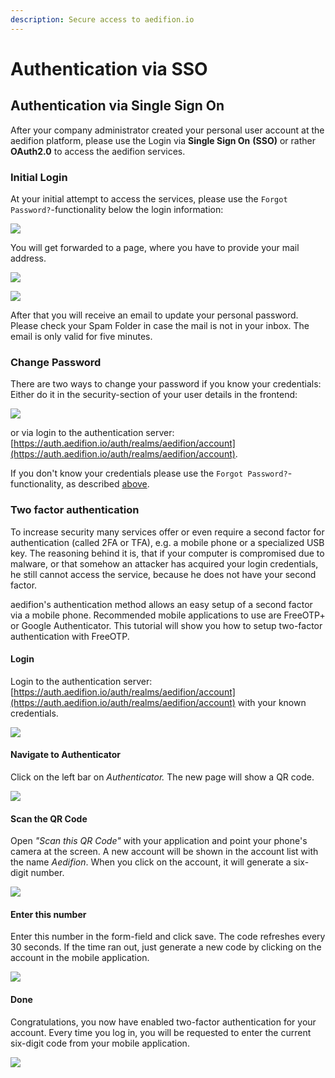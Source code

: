 ```yaml
---
description: Secure access to aedifion.io
---
```


# Authentication via SSO

## Authentication via Single Sign On

After your company administrator created your personal user account at the aedifion platform, please use the Login via **Single Sign On** **\(SSO\)** or rather **OAuth2.0** to access the aedifion services.

### Initial Login

At your initial attempt to access the services, please use the `Forgot Password?`-functionality below the login information:

![](../../.gitbook/assets/image%20%2844%29.png)

You will get forwarded to a page, where you have to provide your mail address. 

![](../../.gitbook/assets/image%20%2851%29.png)

![](../../.gitbook/assets/image%20%289%29.png)

After that you will receive an email to update your personal password. Please check your Spam Folder in case the mail is not in your inbox. The email is only valid for five minutes. 

### Change Password

There are two ways to change your password if you know your credentials: Either do it in the security-section of your user details in the frontend: 

![](../../.gitbook/assets/bildschirmfoto-2020-02-10-um-13.22.32.png)

or via login to the authentication server: [https://auth.aedifion.io/auth/realms/aedifion/account](https://auth.aedifion.io/auth/realms/aedifion/account). 

If you don't know your credentials please use the `Forgot Password?`-functionality, as described [above](two-factor-authentication.md#initial-login).

### Two factor authentication

To increase security many services offer or even require a second factor for authentication \(called 2FA or TFA\), e.g. a mobile phone or a specialized USB key. The reasoning behind it is, that if your computer is compromised due to malware, or that somehow an attacker has acquired your login credentials, he still cannot access the service, because he does not have your second factor.

aedifion's authentication method allows an easy setup of a second factor via a mobile phone. Recommended mobile applications to use are FreeOTP+ or Google Authenticator. This tutorial will show you how to setup two-factor authentication with FreeOTP.

#### **Login**

Login to the authentication server: [https://auth.aedifion.io/auth/realms/aedifion/account](https://auth.aedifion.io/auth/realms/aedifion/account) with your known credentials.

![](../../.gitbook/assets/image%20%2836%29.png)

#### Navigate to Authenticator

Click on the left bar on _Authenticator._ The new page will show a QR code.

![](../../.gitbook/assets/image%20%2821%29.png)

#### Scan the QR Code

Open _"Scan this QR Code"_ with your application and point your phone's camera at the screen. A new account will be shown in the account list with the name _Aedifion_. When you click on the account, it will generate a six-digit number.

![](../../.gitbook/assets/image%20%2828%29.png)

#### Enter this number

Enter this number in the form-field and click save. The code refreshes every 30 seconds. If the time ran out, just generate a new code by clicking on the account in the mobile application.

![](../../.gitbook/assets/image%20%2856%29.png)

#### Done

Congratulations, you now have enabled two-factor authentication for your account. Every time you log in, you will be requested to enter the current six-digit code from your mobile application.

![](../../.gitbook/assets/image%20%2823%29.png)

